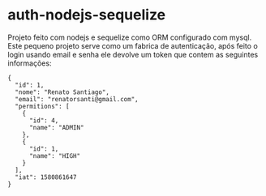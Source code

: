 # auth-nodejs-sequelize

Projeto feito com nodejs e sequelize como ORM configurado com mysql.
Este pequeno projeto serve como um fabrica de autenticação, após feito o login usando email e senha ele devolve um token que contem as seguintes informações:

```
{
  "id": 1,
  "nome": "Renato Santiago",
  "email": "renatorsanti@gmail.com",
  "permitions": [
    {
      "id": 4,
      "name": "ADMIN"
    },
    {
      "id": 1,
      "name": "HIGH"
    }
  ],
  "iat": 1580861647
}
```

